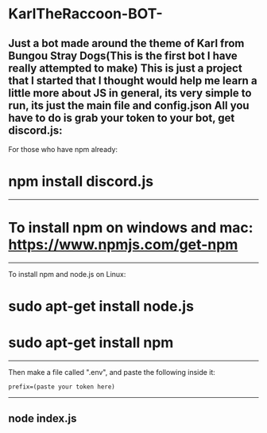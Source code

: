 # KarlTheRaccoon-BOT-
Just a bot made around the theme of Karl from Bungou Stray Dogs(This is the first bot I have really attempted to make)
This is just a project that I started that I thought would help me learn a little more about JS in general, its very simple to run, its just the main file and config.json
All you have to do is grab your token to your bot, get discord.js:
----------------------------------------------------------------------------------------------------------
For those who have npm already:

# npm install discord.js
----------------------------------------------------------------------------------------------------------
# To install npm on windows and mac: https://www.npmjs.com/get-npm
----------------------------------------------------------------------------------------------------------
To install npm and node.js on Linux:

# sudo apt-get install node.js
# sudo apt-get install npm
----------------------------------------------------------------------------------------------------------
Then make a file called ".env", and paste the following inside it:
```
prefix=(paste your token here)
```
-------------
node index.js
-------------
